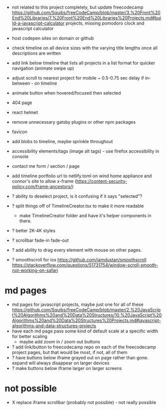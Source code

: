 - not related to this project completely, but update freecodecamp https://github.com/Squibs/freeCodeCamp/blob/master/3.%20Front%20End%20Libraries/7.%20Front%20End%20Libraries%20Projects.md#build-a-javascript-calculator projects, missing pomodoro clock and javascript calculator

- host codepen sites on domain or github
- check timeline on all device sizes with the varying title lengths once all descriptions are written
- add link below timeline that lists all projects in a list format for quicker navigation (animate swipe up)
- adjust scroll to nearest project for mobile ~ 0.5-0.75 sec delay if in-between - on timeline
- animate button when hovered/focused then selected
- 404 page
- react helmet
- remove unnecessary gatsby plugins or other npm packages
- favicon
- add blobs to timeline, maybe sprinkle throughout
- accessibility elements/tags (image alt tags) - use firefox accessibility in console
- contact me form / section / page
- add timeline portfolio url to netlify.toml on wind home appliance and connor's site to allow x-frame (https://content-security-policy.com/frame-ancestors/)
- ? ability to deselect project, is it confusing if it says "selected"?
- ? split things off of TimelineCreator.tsx to make it more readable
  - make TimelineCreator folder and have it's helper components in there.
- ? better 2K-4K styles
- ? scrollbar fade-in fade-out
- ? add ability to drag every element with mouse on other pages.
- ? smoothscroll for ios https://github.com/iamdustan/smoothscroll https://stackoverflow.com/questions/51731754/window-scroll-smooth-not-working-on-safari

# md pages

- md pages for javascript projects, maybe just one for all of these https://github.com/Squibs/freeCodeCamp/blob/master/2.%20JavaScript%20Algorithms%20and%20Data%20Structures/10.%20JavaScript%20Algorithms%20and%20Data%20Structures%20Projects.md#javascript-algorithms-and-data-structures-projects
- have each md page pass some kind of default scale at a specific width for better scaling
  - maybe add zoom in / zoom out buttons
- ? add link/button to freecodecamp repo on each of the freecodecamp project pages, but that would be most, if not, all of them
- ? have buttons below iframe grayed out on page rather than gone. expand will always disappear on larger devices
- ? make buttons below iframe larger on larger screens

# not possible

- X replace iframe scrollbar (probably not possible) - not really possible
